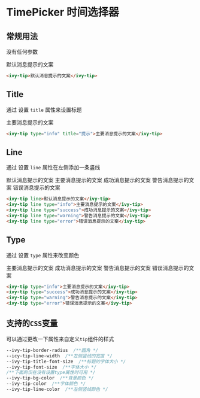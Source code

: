 # TimePicker 时间选择器

## 常规用法

没有任何参数

<ivy-tip>默认消息提示的文案</ivy-tip>


```html
<ivy-tip>默认消息提示的文案</ivy-tip>
```

## Title

通过 设置 `title` 属性来设置标题

<ivy-tip type="info" title="提示">主要消息提示的文案</ivy-tip>

```html
<ivy-tip type="info" title="提示">主要消息提示的文案</ivy-tip>
```

## Line

通过 设置 `line` 属性在左侧添加一条竖线

<ivy-tip line>默认消息提示的文案</ivy-tip>
<ivy-tip line type="info" class="margin-top-20">主要消息提示的文案</ivy-tip>
<ivy-tip line type="success" class="margin-top-20">成功消息提示的文案</ivy-tip>
<ivy-tip line type="warning" class="margin-top-20">警告消息提示的文案</ivy-tip>
<ivy-tip line type="error" class="margin-top-20">错误消息提示的文案</ivy-tip>

```html
<ivy-tip line>默认消息提示的文案</ivy-tip>
<ivy-tip line type="info">主要消息提示的文案</ivy-tip>
<ivy-tip line type="success">成功消息提示的文案</ivy-tip>
<ivy-tip line type="warning">警告消息提示的文案</ivy-tip>
<ivy-tip line type="error">错误消息提示的文案</ivy-tip>
```

## Type

通过 设置 `type` 属性来改变颜色

<ivy-tip type="info">主要消息提示的文案</ivy-tip>
<ivy-tip type="success" class="margin-top-20">成功消息提示的文案</ivy-tip>
<ivy-tip type="warning" class="margin-top-20">警告消息提示的文案</ivy-tip>
<ivy-tip type="error" class="margin-top-20">错误消息提示的文案</ivy-tip>

```html
<ivy-tip type="info">主要消息提示的文案</ivy-tip>
<ivy-tip type="success">成功消息提示的文案</ivy-tip>
<ivy-tip type="warning">警告消息提示的文案</ivy-tip>
<ivy-tip type="error">错误消息提示的文案</ivy-tip>
```

## 支持的`CSS`变量

可以通过更改一下属性来自定义`tip`组件的样式

```css
--ivy-tip-border-radius  /**圆角 */
--icy-tip-line-width  /**左侧竖线的宽度 */
--ivy-tip-title-font-size  /**标题的字体大小 */
--ivy-tip-font-size  /**字体大小 */
/**下面的仅在没有设置type属性时可用 */
--ivy-tip-bg-color  /**背景颜色 */
--ivy-tip-color  /**字体颜色 */
--ivy-tip-line-color  /**左侧竖线颜色 */
```
